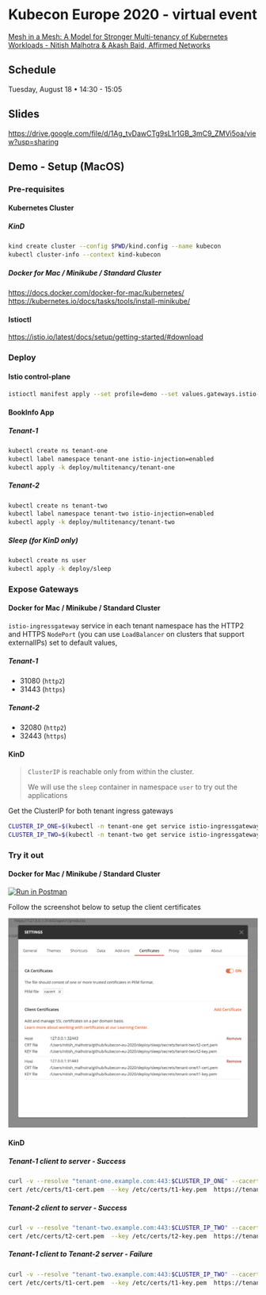 # Kubecon Europe 2020 - virtual event

[Mesh in a Mesh: A Model for Stronger Multi-tenancy of Kubernetes Workloads - Nitish Malhotra & Akash Baid, Affirmed Networks](https://sched.co/Zelb)

## Schedule 

Tuesday, August 18 • 14:30 - 15:05

## Slides
https://drive.google.com/file/d/1Ag_tvDawCTg9sL1r1GB_3mC9_ZMVi5oa/view?usp=sharing

## Demo - Setup (MacOS)

### Pre-requisites

#### Kubernetes Cluster

##### KinD

```bash
kind create cluster --config $PWD/kind.config --name kubecon
kubectl cluster-info --context kind-kubecon
```

##### Docker for Mac / Minikube / Standard Cluster

https://docs.docker.com/docker-for-mac/kubernetes/
https://kubernetes.io/docs/tasks/tools/install-minikube/

#### Istioctl

https://istio.io/latest/docs/setup/getting-started/#download

### Deploy

#### Istio control-plane

```bash
istioctl manifest apply --set profile=demo --set values.gateways.istio-ingressgateway.enabled=false --set values.gateways.istio-egressgateway.enabled=false --set values.global.jwtPolicy=first-party-jwt
```

#### BookInfo App

##### Tenant-1

```bash
kubectl create ns tenant-one
kubectl label namespace tenant-one istio-injection=enabled
kubectl apply -k deploy/multitenancy/tenant-one
```

##### Tenant-2

```bash
kubectl create ns tenant-two
kubectl label namespace tenant-two istio-injection=enabled
kubectl apply -k deploy/multitenancy/tenant-two
```

##### Sleep (for KinD only)

```bash
kubectl create ns user
kubectl apply -k deploy/sleep
```

### Expose Gateways

#### Docker for Mac / Minikube / Standard Cluster

`istio-ingressgateway` service in each tenant namespace has the HTTP2 and HTTPS `NodePort` (you can use `LoadBalancer` on clusters that support externalIPs) set to default values,

##### Tenant-1

+ 31080 (`http2`)
+ 31443 (`https`)

##### Tenant-2

+ 32080 (`http2`)
+ 32443 (`https`)

#### KinD

> `ClusterIP` is reachable only from within the cluster.
>
> We will use the `sleep` container in namespace `user` to try out the applications

Get the ClusterIP for both tenant ingress gateways

```bash
CLUSTER_IP_ONE=$(kubectl -n tenant-one get service istio-ingressgateway -o jsonpath='{.spec.clusterIP}')
CLUSTER_IP_TWO=$(kubectl -n tenant-two get service istio-ingressgateway -o jsonpath='{.spec.clusterIP}')
```

### Try it out

#### Docker for Mac / Minikube / Standard Cluster

[![Run in Postman](https://run.pstmn.io/button.svg)](https://app.getpostman.com/run-collection/a16e7d6bee6ab779e456)

Follow the screenshot below to setup the client certificates

![Image of postman](assets/images/postman.png)
#### KinD

##### Tenant-1 client to server - Success

```bash
curl -v --resolve "tenant-one.example.com:443:$CLUSTER_IP_ONE" --cacert /etc/certs/cacert --
cert /etc/certs/t1-cert.pem  --key /etc/certs/t1-key.pem  https://tenant-one.example.com:443/api/v1/products
```

##### Tenant-2 client to server - Success

```bash
curl -v --resolve "tenant-two.example.com:443:$CLUSTER_IP_TWO" --cacert /etc/certs/cacert --
cert /etc/certs/t2-cert.pem  --key /etc/certs/t2-key.pem  https://tenant-two.example.com:443//api/v1/products
```

##### Tenant-1 client to Tenant-2 server - Failure

```bash
curl -v --resolve "tenant-two.example.com:443:$CLUSTER_IP_TWO" --cacert /etc/certs/cacert --
cert /etc/certs/t1-cert.pem  --key /etc/certs/t1-key.pem  https://tenant-two.example.com:443//api/v1/products
```
